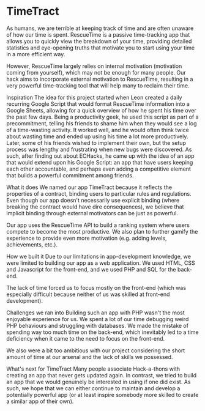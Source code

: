 # TimeTract

As humans, we are terrible at keeping track of time and are often unaware of how our time is spent. RescueTime is a passive time-tracking app that allows you to quickly view the breakdown of your time, providing detailed statistics and eye-opening truths that motivate you to start using your time in a more efficient way.

However, RescueTime largely relies on internal motivation (motivation coming from yourself), which may not be enough for many people. Our hack aims to incorporate external motivation to RescueTime, resulting in a very powerful time-tracking tool that will help many to reclaim their time.

Inspiration
The idea for this project started when Leon created a daily recurring Google Script that would format RescueTime information into a Google Sheets, allowing for a quick overview of how he spent his time over the past few days. Being a productivity geek, he used this script as part of a precommitment, telling his friends to shame him when they would see a log of a time-wasting activity. It worked well, and he would often think twice about wasting time and ended up using his time a lot more productively. Later, some of his friends wished to implement their own, but the setup process was lengthy and frustrating when new bugs were discovered. As such, after finding out about ECHacks, he came up with the idea of an app that would extend upon his Google Script: an app that have users keeping each other accountable, and perhaps even adding a competitive element that builds a powerful commitment among friends.

What it does
We named our app TimeTract because it reflects the properties of a contract, binding users to particular rules and regulations. Even though our app doesn't necessarily use explicit binding (where breaking the contract would have dire consequences), we believe that implicit binding through external motivators can be just as powerful.

Our app uses the RescueTime API to build a ranking system where users compete to become the most productive. We also plan to further gamify the experience to provide even more motivation (e.g. adding levels, achievements, etc.).

How we built it
Due to our limitations in app-development knowledge, we were limited to building our app as a web application. We used HTML, CSS and Javascript for the front-end, and we used PHP and SQL for the back-end.

The lack of time forced us to focus mostly on the front-end (which was especially difficult because neither of us was skilled at front-end development).

Challenges we ran into
Building such an app with PHP wasn't the most enjoyable experience for us. We spent a lot of our time debugging weird PHP behaviours and struggling with databases. We made the mistake of spending way too much time on the back-end, which inevitably led to a time deficiency when it came to the need to focus on the front-end.

We also were a bit too ambitious with our project considering the short amount of time at our arsenal and the lack of skills we possessed.

What's next for TimeTract
Many people associate Hack-a-thons with creating an app that never gets updated again. In contrast, we tried to build an app that we would genuinely be interested in using if one did exist. As such, we hope that we can either continue to maintain and develop a potentially powerful app (or at least inspire somebody more skilled to create a similar app of their own).
